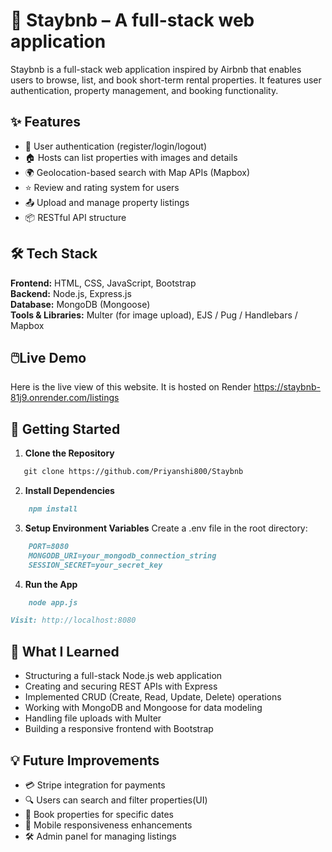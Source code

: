 # 🏡 Staybnb – A full-stack web application


Staybnb is a full-stack web application inspired by Airbnb that enables users to browse, list, and book short-term rental properties. It features user authentication, property management, and booking functionality.


## ✨ Features

- 🔐 User authentication (register/login/logout)
- 🏠 Hosts can list properties with images and details
- 🌍 Geolocation-based search with Map APIs (Mapbox) 
- ⭐ Review and rating system for users 
- 📤 Upload and manage property listings
- 📦 RESTful API structure


## 🛠️ Tech Stack

**Frontend:** HTML, CSS, JavaScript, Bootstrap  
**Backend:** Node.js, Express.js  
**Database:** MongoDB (Mongoose)  
**Tools & Libraries:** Multer (for image upload), EJS / Pug / Handlebars / Mapbox


## 🖱️Live Demo

Here is the live view of this website. It is hosted on Render https://staybnb-81j9.onrender.com/listings


## 🚀 Getting Started

1. **Clone the Repository**
```markdown
   git clone https://github.com/Priyanshi800/Staybnb
```

2. **Install Dependencies**
```markdown
    npm install
```

3. **Setup Environment Variables**
    Create a .env file in the root directory:
```markdown
    PORT=8080
    MONGODB_URI=your_mongodb_connection_string
    SESSION_SECRET=your_secret_key
```

4. **Run the App**
```markdown
    node app.js
```

```markdown
Visit: http://localhost:8080
```


## 🧠 What I Learned

- Structuring a full-stack Node.js web application  
- Creating and securing REST APIs with Express  
- Implemented CRUD (Create, Read, Update, Delete) operations  
- Working with MongoDB and Mongoose for data modeling  
- Handling file uploads with Multer  
- Building a responsive frontend with Bootstrap


## 💡 Future Improvements

- 💳 Stripe integration for payments  
- 🔍 Users can search and filter properties(UI)
- 📅 Book properties for specific dates 
- 📱 Mobile responsiveness enhancements  
- 🛠️ Admin panel for managing listings






